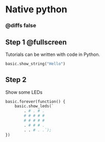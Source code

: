 # Native python

### @diffs false
## Step 1 @fullscreen

Tutorials can be written with code in Python.
```python
basic.show_string("Hello")
```

## Step 2

Show some LEDs

```python
basic.forever(function() {
    basic.show_leds(`
        . # . # .
        # # # # #
        # # # # #
        . # # # .
        . . # . .`);
})

```